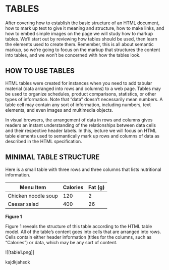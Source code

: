 # TABLES

After covering how to establish the basic structure of an HTML document, how to mark up text to give it meaning and structure, how to make links, and how to embed simple images on the page we will study how to markup tables. We’ll start out by reviewing how tables should be used, then learn the elements used to create them. Remember, this is all about semantic markup, so we’re going to focus on the markup that structures the content into tables, and we won’t be concerned with how the tables look.

<div class="page-break" style="page-break-before: always;"></div>

## HOW TO USE TABLES

HTML tables were created for instances when you need to add tabular material (data arranged into rows and columns) to a web page. Tables may be used to organize schedules, product comparisons, statistics, or other types of information. Note that “data” doesn’t necessarily mean numbers. A table cell may contain any sort of information, including numbers, text elements, and even images and multimedia objects.

In visual browsers, the arrangement of data in rows and columns gives readers an instant understanding of the relationships between data cells and their respective header labels. In this, lecture we will focus on HTML table elements used to semantically mark up rows and columns of data as described in the HTML specification.

<div class="page-break" style="page-break-before: always;"></div>

## MINIMAL TABLE STRUCTURE

Here is a small table with three rows and three columns that lists nutritional information.

Menu Item            | Calories | Fat (g) 
 --                  | --       | --
Chicken noodle soup  | 120      | 2    
Caesar salad         | 400      | 26    
**Figure 1**


Figure 1 reveals the structure of this table according to the HTML table model. All of the table’s content goes into cells that are arranged into rows. Cells contain either header information (titles for the columns, such as “Calories”) or data, which may be any sort of content.

![[table1.png]]

<div class="page-break" style="page-break-before: always;"></div>

kajdkjahsdk

